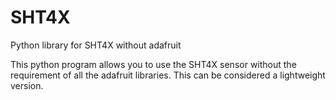# SHT4X
Python library for SHT4X without adafruit

This python program allows you to use the SHT4X sensor without the requirement of all the adafruit libraries. This can be considered a lightweight version.

